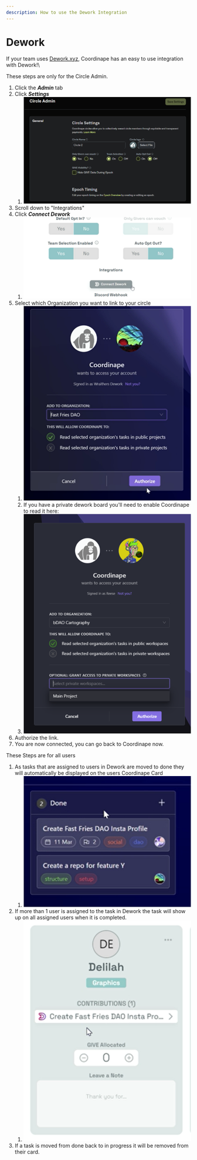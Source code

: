 ```yaml
---
description: How to use the Dework Integration
---
```


# Dework

If your team uses [Dework.xyz](https://dework.xyz/), Coordinape has an easy to use integration with Dework!\\

These steps are only for the Circle Admin.

1. Click the _**Admin**_ tab
2. Click _**Settings**_
   1. ![](<../../.gitbook/assets/image (43).png>)
3. Scroll down to "Integrations"
4. Click _**Connect Dework**_
   1. ![](<../../.gitbook/assets/image (16) (1).png>)
5. Select which Organization you want to link to your circle
   1. ![](<../../.gitbook/assets/image (23) (1) (1).png>)
   2. If you have a private dework board you'll need to enable Coordinape to read it here:
   3. ![](<../../.gitbook/assets/image (7) (1) (3).png>)
6. Authorize the link.
7. You are now connected, you can go back to Coordinape now.

These Steps are for all users

1. As tasks that are assigned to users in Dework are moved to done they will automatically be displayed on the users Coordinape Card
   1. ![](<../../.gitbook/assets/image (39).png>)
2. If more than 1 user is assigned to the task in Dework the task will show up on all assigned users when it is completed.
   1. ![](<../../.gitbook/assets/image (8) (1) (1).png>)
3. If a task is moved from done back to in progress it will be removed from their card.

